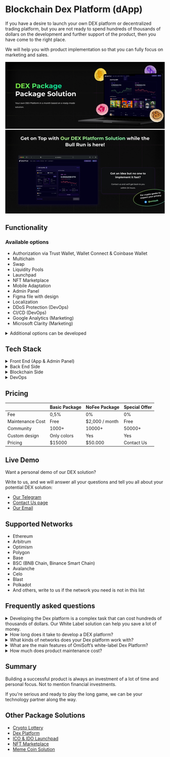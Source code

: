# Blockchain Dex Platform (dApp)

If you have a desire to launch your own DEX platform or decentralized trading platform, but you are not ready to spend hundreds of thousands of dollars on the development and further support of the product, then you have come to the right place.

We will help you with product implementation so that you can fully focus on marketing and sales.

![Dex Platform GitHub Image](/images/image1.jpg "Dex Platform White Label | GitHub")
![Dex Platform GitHub Image](/images/image2.jpg "Dex Platform Solution | GitHub")

## Functionality

### Available options

- Authorization via Trust Wallet, Wallet Connect & Coinbase Wallet
- Multichain
- Swap
- Liquidity Pools
- Launchpad
- NFT Marketplace
- Mobile Adaptation
- Admin Panel
- Figma file with design
- Localization
- DDoS Protection (DevOps)
- CI/CD (DevOps)
- Google Analytics (Marketing)
- Microsoft Clarity (Marketing)

<details>
  <summary>Additional options can be developed</summary>
  <ul>
      <li>Farming</li>
      <li>Stacking</li>
      <li>Wallet (Chrome Extension)</li>
      <li>Landing Page</li>
      <li>Blog</li>
      <li>Integration with Social Networks</li>
      <li>Mobile Application</li>
      <li>Telegram bot or Telegram Mini App</li>
      <li>Loot Boxes</li>
      <li>Lottery</li>
      <li>Google Adsense</li>
      <li>Referral System (Marketing)</li>
      <li>...and any other idea you have</li>
  </ul>
</details>

## Tech Stack

<details>
  <summary>Front End (App & Admin Panel)</summary>
  <ul>
      <li>React.js</li>
      <li>Redux Toolkit</li>
      <li>TypeScript</li>
      <li>Wagmi</li>
      <li>Jest (for unit testing)</li>
  </ul>
</details>

<details>
  <summary>Back End Side</summary>
  <ul>
      <li>Node.js</li>
      <li>Express.js</li>
      <li>TypeScript</li>
      <li>MongoDB & Mongoose</li>
      <li>Swagger</li>
      <li>Jest & Supertest (for unit & integration testing)</li>
  </ul>
</details>

<details>
  <summary>Blockchain Side</summary>
  <ul>
      <li>Solidity (Swap, Liquidity Pool, etc... Smart Contracts)</li>
  </ul>
</details>

<details>
  <summary>DevOps</summary>
  <ul>
      <li>Docker</li>
      <li>GitLab CI</li>
  </ul>
</details>

## Pricing

|                  | Basic Package | NoFee Package  | Special Offer |
|------------------|---------------|----------------|---------------|
| Fee              | 0,5%          | 0%             | 0%            |
| Maintenance Cost | Free          | $2,000 / month | Free          |
| Community        | 1000+         | 10000+         | 50000+        |
| Custom design    | Only colors   | Yes            | Yes           |
| Pricing          | $15000        | $50.000        | Contact Us    |

## Live Demo

Want a personal demo of our DEX solution?

Write to us, and we will answer all your questions and tell you all about your potential DEX solution:

- <a href="https://telegram.me/omisoft" target="_blank">Our Telegram</a>
- <a href="https://omisoft.net/contact-us?utm_campaign=web3-dex-platform&utm_medium=social&utm_source=github" target="_blank">Contact Us page</a>
- [Our Email](mailto:hi@omisoft.net)

## Supported Networks

- Ethereum
- Arbitrum
- Optimism
- Polygon
- Base
- BSC (BNB Chain, Binance Smart Chain)
- Avalanche
- Celo
- Blast
- Polkadot
- And others, write to us if the network you need is not in this list

## Frequently asked questions

<details>
  <summary>Developing the Dex platform is a complex task that can cost hundreds of thousands of dollars. Our White Label solution can help you save a lot of money.</summary>
  <p>We have three price offers:</p> 
  <ul>
      <li>Basic Package - $15,000 first payment and 0,5% of revenue. For these funds, the solution will be adapted for you and deployed on your server. Product maintenance will be free.</li>
      <li>NoFee Package - $50,000 first payment and $2,000 per month for maintenance. Suitable if you have a large community and there will be many users from the start.</li>
      <li>Special Offer - <b>$0</b>, If you have a large community, and you are looking for a technological partner in the share - this option may be useful for you. We provide CTO and team as our investment</li>  
  </ul>
</details>

<details>
  <summary>How long does it take to develop a DEX platform?</summary>
  <p>Since this is a White-Label solution, its development and launch takes 3-4 times less time than when developing it from scratch.</p>
  <p>You will receive a ready-made solution in less than a month.</p>
  <p>But if you need some additional functionality for marketing or community - the development of this functionality will be estimated separately</p>
</details>

<details>
  <summary>What kinds of networks does your Dex platform work with?</summary>
  <p>All Ethereum-derived networks are currently supported, such as: Ethereum, Arbitrum, Optimism, Polygon, Base, BNB Chain, Avalanche, Celo and many others</p>
</details>

<details>
  <summary>What are the main features of OmiSoft’s white-label Dex Platform?</summary>
  <p>The key features of our Dex Platform include an easy-to-use UX and mobile-friendly interface, multichain support, token creation, a convenient admin panel for system management, and flexible rule setting.</p>
</details>

<details>
  <summary>How much does product maintenance cost?</summary>
  <p>For Basic Package maintenance is free, for NoFee Package maintenance costs $2,000 per month</p>
</details>

## Summary

Building a successful product is always an investment of a lot of time and personal focus. Not to mention financial investments.

If you're serious and ready to play the long game, we can be your technology partner along the way.

## Other Package Solutions

- <a href="https://omisoft.net/demo/crypto-lottery?utm_campaign=web3-dex-platform&utm_medium=social&utm_source=github" target="_blank">Crypto Lottery</a>
- <a href="https://omisoft.net/demo/white-label-dex-solutions?utm_campaign=web3-dex-platform&utm_medium=social&utm_source=github" target="_blank">Dex Platform</a>
- <a href="https://omisoft.net/demo/white-label-crypto-launchpad-development?utm_campaign=web3-dex-platform&utm_medium=social&utm_source=github" target="_blank">ICO & IDO Launchpad</a>
- <a href="https://omisoft.net/demo/whitelabel-nft-marketplace-development?utm_campaign=web3-dex-platform&utm_medium=social&utm_source=github" target="_blank">NFT Marketplace</a>
- <a href="https://omisoft.net/demo/meme-coin-development-service?utm_campaign=web3-dex-platform&utm_medium=social&utm_source=github" target="_blank">Meme Coin Solution</a>